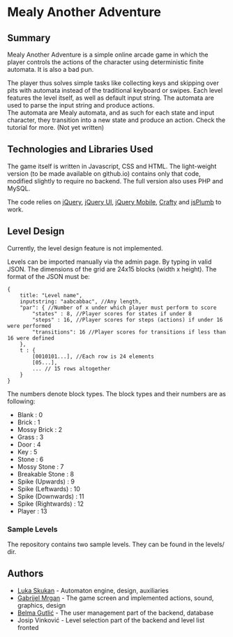# Mealy Another Adventure 

## Summary

Mealy Another Adventure is a simple online arcade game in which the player controls the actions of the character using deterministic finite automata. It is also a bad pun. 


The player thus solves simple tasks like collecting keys and skipping over pits with automata instead of the traditional keyboard or swipes.
Each level features the level itself, as well as default input string. The automata are used to parse the input string and produce actions.  
The automata are Mealy automata, and as such for each state and input character, they transition into a new state and produce an action.
Check the tutorial for more. (Not yet written)

## Technologies and Libraries Used

The game itself is written in Javascript, CSS and HTML. The light-weight version (to be made available on github.io) contains only that code, modified
slightly to require no backend. The full version also uses PHP and MySQL.

The code relies on [jQuery](http://jquery.com), [jQuery UI](http://jquery.com), [jQuery Mobile](http://jquery.com), [Crafty](http://craftyjs.com) and [jsPlumb](http://jsplumbtoolkit.com) to work.

## Level Design

Currently, the level design feature is not implemented.

Levels can be imported manually via the admin page. By typing in valid JSON. The dimensions of the grid are 24x15 blocks (width x height).
The format of the JSON must be:

	{
		title: "Level name",
		inputstring: "aabcabbac", //Any length,
		"par": { //Number of x under which player must perform to score
       		"states" : 8, //Player scores for states if under 8
        	"steps" : 16, //Player scores for steps (actions) if under 16 were performed
        	"transitions": 16 //Player scores for transitions if less than 16 were defined
        },
		t : {
			[0010101...], //Each row is 24 elements
			[05...],
			... // 15 rows altogether
		}
	}


The numbers denote block types. The block types and their numbers are as following:   

*	Blank : 0
*	Brick : 1 
*	Mossy Brick : 2
*	Grass : 3
*	Door : 4
*	Key : 5
*	Stone : 6
*	Mossy Stone : 7
*	Breakable Stone : 8
*	Spike (Upwards) : 9
*	Spike (Leftwards) : 10
*	Spike (Downwards) : 11
*	Spike (Rightwards) : 12
*	Player : 13

### Sample Levels

The repository contains two sample levels. They can be found in the levels/ dir.

## Authors

*	[Luka Skukan](https://github.com/Tweety-FER) - Automaton engine, design, auxiliaries
*	[Gabrijel Mrgan](https://github.com/ekvadior) - The game screen and implemented actions, sound, graphics, design
*	[Belma Gutlić](https://github.com/morrigan) - The user management part of the backend, database
*	Josip Vinković - Level selection part of the backend and level list fronted
